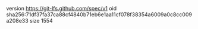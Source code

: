 version https://git-lfs.github.com/spec/v1
oid sha256:71df37fa37ca88cf4840b71eb6e1aa11cf078f38354a6009a0c8cc009a208e33
size 1554
